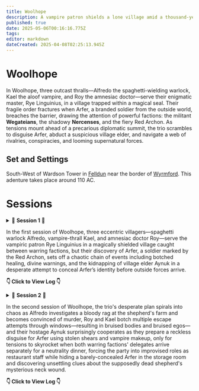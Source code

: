 ```yaml
---
title: Woolhope
description: A vampire patron shields a lone village amid a thousand-year war's no man's land.
published: true
date: 2025-05-06T00:16:16.775Z
tags: 
editor: markdown
dateCreated: 2025-04-08T02:25:13.945Z
---
```


# Woolhope

In Woolhope, three outcast thralls—Alfredo the spaghetti-wielding warlock, Kael the aloof vampire, and Roy the amnesiac doctor—serve their enigmatic master, Rye Linguinius, in a village trapped within a magical seal. Their fragile order fractures when Arfer, a branded soldier from the outside world, breaches the barrier, drawing the attention of powerful factions: the militant **Wegateians**, the shadowy **Nercenses**, and the fiery Red Archon. As tensions mount ahead of a precarious diplomatic summit, the trio scrambles to disguise Arfer, abduct a suspicious village elder, and navigate a web of rivalries, conspiracies, and looming supernatural forces.

## Set and Settings
South-West of Wardson Tower in [Felldun](/locations/Mardun/Felldun) near the border of [Wyrmford](/locations/Mardun/Wyrmford). This adenture takes place around 110 AC. 

# Sessions

<details>

  <summary>
    📖 <strong>Session 1</strong> 📖 

In the first session of Woolhope, three eccentric villagers—spaghetti warlock Alfredo, vampire-thrall Kael, and amnesiac doctor Roy—serve the vampiric patron Rye Linguinius in a magically shielded village caught between warring factions, but their discovery of Arfer, a soldier marked by the Red Archon, sets off a chaotic chain of events including botched healing, divine warnings, and the kidnapping of village elder Aynuk in a desperate attempt to conceal Arfer’s identity before outside forces arrive.
    
**👇 Click to View Log 👇**
  </summary>

### **Session Metadata**  
- **Date**: April 7, 2025 
- **Session Number**: 1 


### **Session Log**  
#### **Entities**  
- **Player Characters (PCs)**:  
  - **Alfredo Fettuccini** (Nick): A spaghetti-based warlock, servant of the vampiric patron Rye Linguinius. Provides culinary services in the village.  
  - **Kael Virethorn** (Matthew): A vampire-esque thrall who manages village efficiency and sustains himself on animal blood.  
  - **Roy** (Cam): A hemophobic amnesiac "village doctor" who secretly sacrifices patients to Rye Linguinius.  
- **NPCs**:  
  - **Rye Linguinius**: The vampiric patron of Woolhope, protector of the village.  
  - **Arfer**: A wounded soldier from beyond the barrier, marked by the "Red Archon."  
  - **Aynuk**: The village elder, a gossipy figure with hidden knowledge.  
- **Factions/Concepts**:  
  - **Woolhope**: A village trapped in a magical barrier amidst a war between the Narascines and Wegatians.  
  - **The Red Archon**: A feared entity from beyond the barrier, implied to rival Rye Linguinius.  
  - **Soul Torn**: Monstrous entities inhabiting the wasteland outside the barrier.  

#### **Relationships & Interactions**  
- The PCs are thralls bound to Rye Linguinius, though Roy’s allegiance is ambiguous due to his amnesia.  
- Tension arises between the party and Aynuk when he discovers Arfer, leading to his kidnapping.  
- Alfredo’s devotion to "Breezy E" (his spaghetti patron) contrasts with Kael’s utilitarian vampirism and Roy’s chaotic neutrality.  

#### **Important Dialogue/Decisions**  
- **Discovery of Arfer**:  
  - *Alfredo*: "We must feed the hungry!" (Feeds Arfer marinara sauce).  
  - *Kael*: "This is how you treat your patients?" (After Roy explodes Arfer’s veins).  
- **Rye Linguinius’ Warning**: "Do not fuck this up. If the Red Archon finds him, we are all in danger."  
- **Kidnapping Aynuk**: The party debates disguising Arfer as Aynuk to hide him from the Red Archon’s representatives.  

#### **Notable Actions**  
- Roy’s necrotic "blood pressure experiment" on Arfer nearly kills him.  
- The party kidnaps Aynuk to silence him, planning to use his identity to hide Arfer.  


### **Session Timeline**  
1. **Introduction to Woolhope** (1/4 session):  
   - The PCs describe their roles in the village and their relationships with Rye Linguinius.  
   - Alfredo reveals his spaghetti-based physiology and devotion to "Breezy E."  

2. **Discovery of Arfer** (1/4 session):  
   - The party finds Arfer wounded near the barrier. Kael tastes his blood; Roy "heals" him violently.  
   - Aynuk warns them of the Red Archon’s mark on Arfer.  

3. **Confrontation with Rye Linguinius** (1/4 session):  
   - Rye orders the party to hide Arfer before representatives of the warring factions arrive.  
   - The party debates solutions, settling on kidnapping Aynuk to use his identity.  

4. **Kidnapping Aynuk** (1/4 session):  
   - The party breaks into Aynuk’s home, knocks him unconscious, and flees with him rolled in a rug.  



### **Character Progress Breakdown**  
#### **Alfredo Fettuccini**  
- **Progress**: Reinforced his role as a devout servant of Breezy E.  
- **Key Actions**: Fed Arfer marinara; advocated for balancing factions by capturing another outsider.  
- **Relationships**: Showed loyalty to Rye Linguinius but clashed with Roy’s methods.  

#### **Kael Virethorn**  
- **Progress**: Struggled with bloodlust but adhered to Rye’s rules.  
- **Key Actions**: Tasted Arfer’s blood; supported hiding Arfer in the restaurant.  
- **Emotional Arc**: Torn between hunger and duty.  

#### **Roy**  
- **Progress**: Revealed his amnesia and chaotic tendencies.  
- **Key Actions**: Experimented on Arfer; helped kidnap Aynuk.  
- **Relationships**: Distrusted by the party due to his violent "healing."  



### **NPCs Encountered**  
- **Arfer**:  
  - **First Impression**: Bloodied soldier with armor bearing the Red Archon’s symbol.  
  - **Notable Dialogue**: "Help me... The Red Archon forced me to fight."  
- **Aynuk**:  
  - **First Impression**: Village elder, initially helpful but now a kidnapping victim.  
  - **Allegiances**: Loyal to Woolhope but feared outsiders.  



### **Locations Visited**  
- **Woolhope Village**:  
  - **Description**: A secluded village protected by a pinkish magical barrier.  
  - **Notable Features**: Restaurant (Alfredo’s workplace), Rye Linguinius’ manor.  
- **The Barrier’s Edge**:  
  - **Dangers**: Soul Torn monsters patrol the wasteland beyond.  



### **Combat Encounters**  
N/A (No combat occurred, but tension with the Soul Torn was foreshadowed.)  



### **Highlights & Memorable Moments**  
- **Funny Quotes**:  
  - Alfredo: "I fed him of my body and blood!"  
  - Roy: "I’m a medical professional" (before exploding Arfer’s veins).  
- **Plot Twist**: Aynuk’s kidnapping and the party’s harebrained disguise plan.  



### **Loot & Rewards**  
N/A (No loot obtained, but Arfer’s armor and Aynuk’s books may become relevant.)  



### **Quest Progressions**  
- **Current Objective**: Hide Arfer from the Red Archon’s representatives.  
- **Next Steps**: Disguise Arfer as Aynuk or integrate him into the restaurant.  



### **World & Lore Discoveries**  
- **The Red Archon**: A powerful enemy of Rye Linguinius, marking Arfer as a possession.  
- **Soul Torn**: Monstrous entities in the wasteland, hinting at the barrier’s purpose.  
  
</details>

<details>

  <summary>
    📖 <strong>Session 2</strong> 📖 

In the second session of Woolhope, the trio's desperate plan spirals into chaos as Alfredo investigates a bloody rag at the shepherd's farm and becomes convinced of murder, Roy and Kael botch multiple escape attempts through windows—resulting in bruised bodies and bruised egos—and their hostage Aynuk surprisingly cooperates as they prepare a reckless disguise for Arfer using stolen shears and vampire makeup, only for tensions to skyrocket when both warring factions' delegates arrive separately for a neutrality dinner, forcing the party into improvised roles as restaurant staff while hiding a barely-concealed Arfer in the storage room and discovering unsettling clues about the supposedly dead shepherd's mysterious neck wound.
    
**👇 Click to View Log 👇**
  </summary>

  ### **[Session Metadata]**
- **Date:** May 1st 2025
- **Session Number:** 2
- **Duration:** 2 hours
- **Players Present:** All (Cam/Roy, Nick/Alfredo Fettuccini, Matthew/Kael Virethorn)

### **[Recap of Previous Session]**
The party - vampire spawn serving patron Rye Linguineas - discovered Arfer, a wounded Narasine soldier, near their magically shielded village of Wolhope. Recognizing his presence could disrupt impending peace negotiations between the warring Narasine and Wegation factions, they kidnapped village elder Ainuk to conceal Arfer's arrival. Their current plan involves disguising Arfer as Ainuk using his beard while hiding the real Ainuk. Alfredo went searching for sheep shears to facilitate the disguise while Kael and Roy transported Ainuk to Linguineas' manor.

**Unresolved Plot Threads:**
1. Will the beard disguise successfully fool village observers?
2. What consequences will come from kidnapping Ainuk?
3. Why was Arfer left untouched near the barrier?
4. What are the true intentions of the arriving diplomatic delegations?
5. How will the party maintain Wolhope's neutrality?
6. What caused the bloody rag at Mikhail's farm?
7. Is Mikhail's wife actually unfaithful or is there another explanation?

### **[Session Log] - Major Events**

**Entities:**
- **PCs:**
  - **Roy:** Human, Cleric (Death Domain), Linguineas thrall - Currently injured from window jumps
  - **Alfredo Fettuccini:** Spaghetti Construct, Warlock (Undead), Linguineas thrall - Carrying stolen shears
  - **Kael Virethorn:** Dhampir, Paladin (Oathbreaker), Linguineas thrall - Used spider climb ability

**Relationships & Interactions:**
1. **Party and Ainuk:** Transitioned from hostile kidnapping to cooperative hostage after Ainuk agreed to the disguise plan.
2. **Alfredo and Mikhail's Wife:** Tense confrontation after Alfredo accused her of infidelity/murder based on circumstantial evidence.
3. **Kael and Arfer:** Nearly bit Arfer during the disguise process, showing vampire spawn instincts conflicting with mission goals.
4. **Roy and Blacksmith:** Established rapport while secretly disposing of Arfer's military insignia.
5. **Party and Vampire Spawn Servants:** Leveraged existing hierarchy to acquire resources (makeup, keys) for their plan.

**Important Dialogue:**
1. "I know what you've done." - Alfredo to Mikhail's wife, revealing his paranoia about the bloody rag.
2. "Welcome Wegations... Welcome Narasine." - Kael formally greeting the delegates while maintaining cover as staff.
3. "We're probably better off just hiding the first guy and not taking this guy's beard off." - Roy questioning their convoluted plan.
4. "Something's a foot." - Alfredo's pun while investigating Mikhail's disappearance.

**Notable Actions:**
1. **Window Escape:** Roy and Kael's disastrous acrobatics while fleeing imagined threats resulted in significant fall damage.
2. **Evidence Destruction:** The party melted down Arfer's military gear at the blacksmith while discovering suspiciously large shoes.
3. **Storage Room Hideout:** Created an elaborate hiding spot for Arfer in the restaurant's storage area.
4. **Staff Impersonation:** Successfully infiltrated the serving staff to monitor the diplomatic dinner.

### **[Session Timeline]**

**1. Beard Acquisition (1/4 session)**
Alfredo searched Mikhail's empty farmhouse, finding shears but also a bloody rag and oversized shoes that sparked murder suspicions. His paranoid return through town nearly exposed their operation.

**2. Disastrous Reunion (1/3 session)**
The party's reunion at Linguineas' manor turned chaotic with window escapes, carpet barricades, and near-vampire feeding. They ultimately secured Ainuk's cooperation for the beard disguise.

**3. Identity Erasure (1/4 session)**
The group burned Arfer's clothes, melted his military insignia, and applied makeup to conceal his identity - though Kael nearly turned him into another vampire spawn in the process.

**4. Diplomatic Arrivals (1/4 session)**
Wegation delegate Saris Zouzefry and Narasine representative Vanaya arrived separately for the neutrality verification dinner, forcing the party into their serving staff cover roles.

### **[Character Progress Breakdown]**

**Roy (Cam)**
- **Progress:** Demonstrated moral flexibility by allowing Kael's near-turn of Arfer before intervening with holy water.
- **Key Actions:** 
  - Successfully augured against killing Arfer
  - Created makeshift floral cloak for Arfer
  - Took primary responsibility for guarding the hidden Arfer
- **Relationships Changed:** Established rapport with the blacksmith while uncovering possible infidelity clues.
- **Emotional Arc:** Transitioned from panicked escapee to focused protector during storage room stakeout.

**Alfredo Fettuccini (Nick)**
- **Progress:** Developed paranoia about Mikhail's "murder" that may indicate growing instability.
- **Key Actions:**
  - Acquired critical shears for disguise plan
  - Confronted Mikhail's wife without evidence
  - Masterminded storage room hiding spot
- **Relationships Changed:** Antagonized Mikhail's wife while bonding with Roy over shared stress.
- **Emotional Arc:** Descended into near-psychosis about village conspiracies after seeing Mikhail alive.

**Kael Virethorn (Matthew)**
- **Progress:** Struggled with vampire instincts during critical moments (nearly biting Arfer).
- **Key Actions:**
  - Used spider climb to recover from fall damage
  - Served as frontline waiter during delegate arrival
  - Helped restrain and disguise Arfer
- **Relationships Changed:** Tested boundaries with Linguineas' other spawn while maintaining cover.
- **Emotional Arc:** Balanced predatory nature with mission requirements during high-stakes scenarios.

### **[NPCs Encountered]**

**Ainuk**
- **Role:** Village elder (hostage/co-conspirator)
- **Notable Traits:** Surprisingly cooperative after initial kidnapping
- **Key Dialogue:** "Shut up Roy... how are you talking through a carpet?"
- **Relationship to PCs:** From kidnapping victim to willing participant in the deception

**Mikhail & Wife**
- **Role:** Local shepherd and spouse
- **Notable Traits:** Oversized shoes sparked infidelity theories; later seen alive with neck wound
- **Key Dialogue:** "Mixed up my birthday gift and got shoes that were too big."
- **Relationship to PCs:** Unaware of Alfredo's accusations and suspicions

**Delegates:**
1. **Saris Zouzefry (Wegation)**
   - Scaly green skin, regal bearing
   - Polite but formal with serving staff

2. **Vanaya (Narasine)**
   - Fiery tiefling-like appearance
   - Dismissive attitude, had imp announce her

### **[Locations Visited]**

**Mikhail's Farmstead**
- Empty during visit with bloody rag in barn
- Later revealed Mikhail was alive with suspicious neck wound

**Blacksmith's Forge**
- Where Arfer's military insignia were destroyed
- Blacksmith's large shoes matched those in Mikhail's bedroom

**Restaurant Storage Room**
- Arfer's current hiding place
- Camouflaged behind flour sacks and crates
- Adjacent to kitchen where delegates dine

### **[Highlights & Memorable Moments]**

**Critical Fails:**
- Roy and Kael's consecutive failed acrobatics during window escape (took 15 damage total)
- Alfredo's terrible investigation rolls at Mikhail's farm

**Comedic Gold:**
- Roy spraying holy water at Kael like a misbehaving cat
- Alfredo producing marinara from his hands as vampire spawn offering
- Entire "big feet" conversation with the blacksmith

**Dramatic Tension:**
- Kael nearly turning Arfer into a vampire spawn
- Mikhail's reappearance with mysterious neck wound
- Tense delegate arrivals signaling coming conflict

### **[Loot & Rewards]**

- **Sheep Shears:** Acquired from Mikhail's home (Alfredo)
- **Makeup Kit:** "Borrowed" from Linguineas' supplies
- **Flour Sack Cloak:** Improvised disguise for Arfer
- **Whiskey Bottle:** Found in lost and found (Alfredo)

### **[Quest Progressions]**

**Main Quest:**
- Neutrality Verification Dinner underway with both delegations present
- Arfer successfully hidden but precarious situation developing

**New Complications:**
- Mikhail's mysterious neck wound and reappearance
- Serving staff roles limit party's mobility during critical event
- Vanaya's obvious hostility toward Wegation delegates

**Next Steps:**
1. Maintain Arfer's concealment during dinner service
2. Monitor delegate interactions for signs of conflict
3. Investigate Mikhail's strange behavior
4. Determine true purpose of diplomatic meeting
  
</details>





